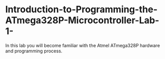 # Introduction-to-Programming-the-ATmega328P-Microcontroller-Lab-1-
In this lab you will become familiar with the Atmel ATmega328P hardware and programming process.
